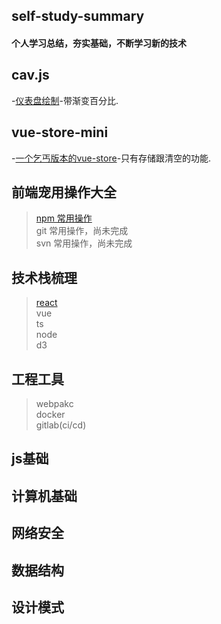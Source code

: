 ## self-study-summary

<h4>个人学习总结，夯实基础，不断学习新的技术<h4>

## cav.js
 -[仪表盘绘制](https://github.com/Hunterang/self-study-summary)-带渐变百分比.
 
## vue-store-mini
 -[一个乞丐版本的vue-store](https://github.com/Hunterang/self-study-summary)-只有存储跟清空的功能.
 
## 前端宠用操作大全
 > [npm 常用操作](https://github.com/Hunterang/self-study-summary/blob/master/%E5%91%BD%E4%BB%A4/npm.md) \
 > git 常用操作，尚未完成 \
 > svn 常用操作，尚未完成
 
## 技术栈梳理
 > [react](https://github.com/Hunterang/self-study-summary/blob/master/%E6%8A%80%E6%9C%AF%E6%80%BB%E7%BB%93/react.md) \
 > vue \
 > ts \
 > node \
 > d3 
 
## 工程工具
 > webpakc \
 > docker \
 > gitlab(ci/cd) 

## js基础
## 计算机基础
## 网络安全
## 数据结构
## 设计模式
